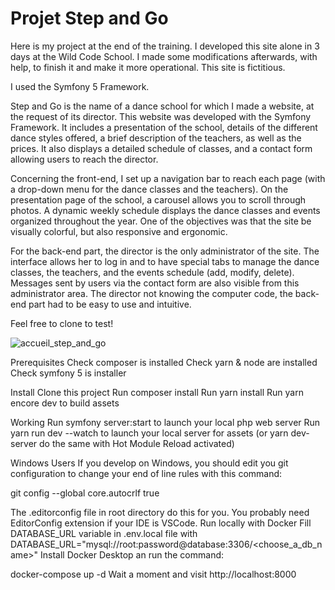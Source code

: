 # Projet Step and Go

Here is my project at the end of the training. I developed this site alone in 3 days at the Wild Code School.
I made some modifications afterwards, with help, to finish it and make it more operational. This site is fictitious.

I used the Symfony 5 Framework.

Step and Go is the name of a dance school for which I made a website, at the request of its director. This website was developed with the Symfony Framework. It includes a presentation of the school, details of the different dance styles offered, a brief description of the teachers, as well as the prices. It also displays a detailed schedule of classes, and a contact form allowing users to reach the director. 

Concerning the front-end, I set up a navigation bar to reach each page (with a drop-down menu for the dance classes and the teachers). On the presentation page of the school, a carousel allows you to scroll through photos. A dynamic weekly schedule displays the dance classes and events organized throughout the year. One of the objectives was that the site be visually colorful, but also responsive and ergonomic. 

For the back-end part, the director is the only administrator of the site. The interface allows her to log in and to have special tabs to manage the dance classes, the teachers, and the events schedule (add, modify, delete). Messages sent by users via the contact form are also visible from this administrator area. The director not knowing the computer code, the back-end part had to be easy to use and intuitive. 

Feel free to clone to test!

![accueil_step_and_go](https://user-images.githubusercontent.com/76404051/214405194-f889335b-782c-4382-9bdc-23b6078636ce.png)

Prerequisites
    Check composer is installed
    Check yarn & node are installed
    Check symfony 5 is installer

Install
    Clone this project
    Run composer install
    Run yarn install
    Run yarn encore dev to build assets

Working
    Run symfony server:start to launch your local php web server
    Run yarn run dev --watch to launch your local server for assets (or yarn dev-server do the same with Hot Module Reload activated)

Windows Users
If you develop on Windows, you should edit you git configuration to change your end of line rules with this command:

git config --global core.autocrlf true

The .editorconfig file in root directory do this for you. You probably need EditorConfig extension if your IDE is VSCode.
Run locally with Docker
    Fill DATABASE_URL variable in .env.local file with DATABASE_URL="mysql://root:password@database:3306/<choose_a_db_name>"
    Install Docker Desktop an run the command:

docker-compose up -d
    Wait a moment and visit http://localhost:8000
